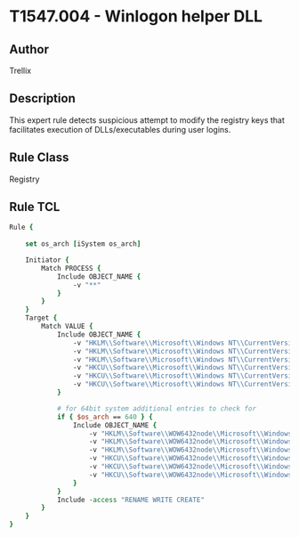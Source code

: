 # T1547.004 - Winlogon helper DLL

## Author
Trellix

## Description
This expert rule detects suspicious attempt to modify the registry keys that facilitates execution of DLLs/executables during user logins.

## Rule Class
Registry

## Rule TCL
```tcl
Rule {
	
	set os_arch [iSystem os_arch]

	Initiator {
		Match PROCESS {
			Include OBJECT_NAME {
				-v "**"
			}
		}
	}
	Target {
		Match VALUE {		
			Include OBJECT_NAME {
				-v "HKLM\\Software\\Microsoft\\Windows NT\\CurrentVersion\\Winlogon\\Shell"
				-v "HKLM\\Software\\Microsoft\\Windows NT\\CurrentVersion\\Winlogon\\Userinit"
				-v "HKLM\\Software\\Microsoft\\Windows NT\\CurrentVersion\\Winlogon\\Notify\\**"
				-v "HKCU\\Software\\Microsoft\\Windows NT\\CurrentVersion\\Winlogon\\Shell"
				-v "HKCU\\Software\\Microsoft\\Windows NT\\CurrentVersion\\Winlogon\\Userinit"				
				-v "HKCU\\Software\\Microsoft\\Windows NT\\CurrentVersion\\Winlogon\\Notify\\**"
			}

			# for 64bit system additional entries to check for 
			if { $os_arch == 640 } {
				Include OBJECT_NAME {
					-v "HKLM\\Software\\WOW6432node\\Microsoft\\Windows NT\\CurrentVersion\\Winlogon\\Shell"
					-v "HKLM\\Software\\WOW6432node\\Microsoft\\Windows NT\\CurrentVersion\\Winlogon\\Userinit"
					-v "HKLM\\Software\\WOW6432node\\Microsoft\\Windows NT\\CurrentVersion\\Winlogon\\Notify\\**"
					-v "HKCU\\Software\\WOW6432node\\Microsoft\\Windows NT\\CurrentVersion\\Winlogon\\Shell"
					-v "HKCU\\Software\\WOW6432node\\Microsoft\\Windows NT\\CurrentVersion\\Winlogon\\Userinit"
					-v "HKCU\\Software\\WOW6432node\\Microsoft\\Windows NT\\CurrentVersion\\Winlogon\\Notify\\**"
				}
			}
			Include -access "RENAME WRITE CREATE"
		}             
	}
}
```